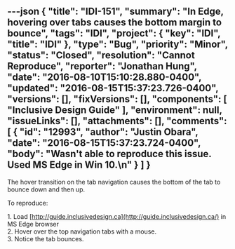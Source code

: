 ---json
{
  "title": "IDI-151",
  "summary": "In Edge, hovering over tabs causes the bottom margin to bounce",
  "tags": "IDI",
  "project": {
    "key": "IDI",
    "title": "IDI"
  },
  "type": "Bug",
  "priority": "Minor",
  "status": "Closed",
  "resolution": "Cannot Reproduce",
  "reporter": "Jonathan Hung",
  "date": "2016-08-10T15:10:28.880-0400",
  "updated": "2016-08-15T15:37:23.726-0400",
  "versions": [],
  "fixVersions": [],
  "components": [
    "Inclusive Design Guide"
  ],
  "environment": null,
  "issueLinks": [],
  "attachments": [],
  "comments": [
    {
      "id": "12993",
      "author": "Justin Obara",
      "date": "2016-08-15T15:37:23.724-0400",
      "body": "Wasn't able to reproduce this issue. Used MS Edge in Win 10.\n"
    }
  ]
}
---
The hover transition on the tab navigation causes the bottom of the tab to bounce down and then up.

To reproduce:

1\. Load [http://guide.inclusivedesign.ca](http://guide.inclusivedesign.ca/) in MS Edge browser\
2\. Hover over the top navigation tabs with a mouse.\
3\. Notice the tab bounces.

        